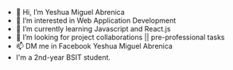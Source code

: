 - 👋 Hi, I’m Yeshua Miguel Abrenica
- 👀 I’m interested in Web Application Development
- 🌱 I’m currently learning Javascript and React.js
- 💞️ I’m looking for project collaborations  || pre-professional tasks
- 📫 DM me in Facebook Yeshua Miguel Abrenica 
- I'm a 2nd-year BSIT student. 
<!---
Yeshua0709/Yeshua0709 is a ✨ special ✨ repository because its `README.md` (this file) appears on your GitHub profile.
You can click the Preview link to take a look at your changes.
--->
